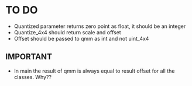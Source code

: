 # TO DO
* Quantized parameter returns zero point as float, it should be an integer
* Quantize_4x4 should return scale and offset
* Offset should be passed to qmm as int and not uint_4x4

## IMPORTANT
* In main the result of qmm is always equal to result offset for all the classes. Why??